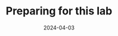 ---
title: "Preparing for this lab"
date: "2024-04-03"
weight: 4
chapter: false
pre: "<b> 2.4 </b>"
---